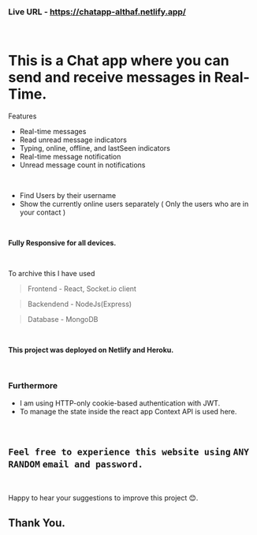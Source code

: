 ### Live URL - https://chatapp-althaf.netlify.app/

<br/>

# This is a Chat app where you can send and receive messages in Real-Time.

Features

- Real-time messages
- Read unread message indicators
- Typing, online, offline, and lastSeen indicators
- Real-time message notification
- Unread message count in notifications

<br/>

- Find Users by their username
- Show the currently online users separately ( Only the users who are in your contact )

<br/>

**Fully Responsive for all devices.**

<br/>

To archive this I have used

> Frontend - React, Socket.io client

> Backendend - NodeJs(Express)

> Database - MongoDB

<br/>

**This project was deployed on Netlify and Heroku.**

<br/>

### Furthermore

- I am using HTTP-only cookie-based authentication with JWT.
- To manage the state inside the react app Context API is used here.

<br/>

## `Feel free to experience this website using` **`ANY RANDOM`** `email and password.`

<br/>

Happy to hear your suggestions to improve this project 😊.

## Thank You.
